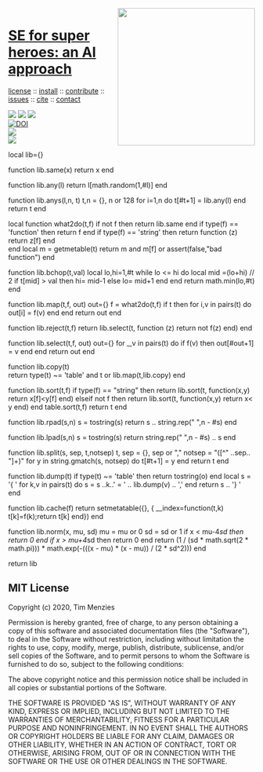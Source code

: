 <a class=sehero name=top> 
<img align=right width=280 src="https://images-wixmp-ed30a86b8c4ca887773594c2.wixmp.com/f/2c218305-10f7-4dc5-b98c-8944ea7c6b98/d92z77z-85f30213-a950-43e6-93aa-ca906c6b4aac.jpg?token=eyJ0eXAiOiJKV1QiLCJhbGciOiJIUzI1NiJ9.eyJzdWIiOiJ1cm46YXBwOiIsImlzcyI6InVybjphcHA6Iiwib2JqIjpbW3sicGF0aCI6IlwvZlwvMmMyMTgzMDUtMTBmNy00ZGM1LWI5OGMtODk0NGVhN2M2Yjk4XC9kOTJ6Nzd6LTg1ZjMwMjEzLWE5NTAtNDNlNi05M2FhLWNhOTA2YzZiNGFhYy5qcGcifV1dLCJhdWQiOlsidXJuOnNlcnZpY2U6ZmlsZS5kb3dubG9hZCJdfQ.BY_xZ9vtOug8jM-lzpvybhtGb2rItxHbWs1sDGlNEAY">
<h1><a href="/README.md#top">SE for super heroes: an AI approach</a></h1> 
<p> <a
href="https://github.com/sehero/lua/blob/master/LICENSE">license</a> :: <a
href="https://github.com/sehero/lua/blob/master/INSTALL.md#top">install</a> :: <a
href="https://github.com/sehero/lua/blob/master/CODE_OF_CONDUCT.md#top">contribute</a> :: <a
href="https://github.com/sehero/lua/issues">issues</a> :: <a
href="https://github.com/sehero/lua/blob/master/CITATION.md#top">cite</a> :: <a
href="https://github.com/sehero/lua/blob/master/CONTACT.md#top">contact</a> </p><p> 
<img src="https://img.shields.io/badge/license-mit-red">   
<img src="https://img.shields.io/badge/language-lua-orange">    
<img src="https://img.shields.io/badge/purpose-ai,se-blueviolet"><br>
<a href="https://zenodo.org/badge/latestdoi/263210595"><img src="https://zenodo.org/badge/263210595.svg" alt="DOI"></a><br>
<img src="https://img.shields.io/badge/platform-mac,*nux-informational"><br>
<a href="https://travis-ci.org/github/sehero/lua"><img 
src="https://travis-ci.org/sehero/lua.svg?branch=master"></a><br>  
</p>
local lib={}

function lib.same(x) return x end

function lib.any(l) return l[math.random(1,#l)] end

function lib.anys(l,n,    t) 
  t,n = {}, n or 128
  for i=1,n do t[#t+1] = lib.any(l) end
  return t
end

local function what2do(t,f)
  if not f                 then return lib.same end
  if type(f) == 'function' then return f end 
  if type(f) == 'string'   then 
    return function (z) return z[f] end  
  end
  local m = getmetable(t)
  return m and m[f] or assert(false,"bad function")
end

function lib.bchop(t,val) 
  local lo,hi=1,#t
  while lo <= hi do
    local mid =(lo+hi) // 2
    if t[mid] > val then hi= mid-1 else lo= mid+1 end
  end
  return math.min(lo,#t)  
end

function lib.map(t,f, out)
  out={}
  f = what2do(t,f)
  if t then for i,v in pairs(t) do out[i] = f(v) end  end
  return out
end

function lib.reject(t,f)
  return lib.select(t, function (z) return not f(z) end) end

function lib.select(t,f, out)
  out={}
  for _,v in pairs(t) do 
    if f(v) then out[#out+1] = v  end end
  return out
end

function lib.copy(t)  
  return type(t) ~= 'table' and t or lib.map(t,lib.copy)
end

function lib.sort(t,f)
  if type(f) == "string" then
    return lib.sort(t, function(x,y) return x[f]<y[f] end) 
  elseif not f then
    return lib.sort(t, function(x,y) return x< y end) 
  end
  table.sort(t,f)
  return t
end

function lib.rpad(s,n)
  s = tostring(s)
  return  s .. string.rep(" ",n - #s) 
end

function lib.lpad(s,n)
  s = tostring(s)
  return  string.rep(" ",n - #s) .. s
end

function lib.split(s, sep,    t,notsep)
  t, sep = {}, sep or ","
  notsep = "([^" ..sep.. "]+)"
  for y in string.gmatch(s, notsep) do t[#t+1] = y end
  return t
end

function lib.dump(t)
   if type(t) ~= 'table' then return tostring(o) end
   local s = '{ '
   for k,v in pairs(t) do
     s = s ..k..' = ' .. lib.dump(v) .. ','
   end
   return s .. '} '
end

function lib.cache(f)
  return setmetatable({}, {
    __index=function(t,k) t[k]=f(k);return t[k] end})
end

function lib.norm(x, mu, sd)
  mu = mu or 0
  sd = sd or 1
  if x < mu-4*sd then return 0 end 
  if x > mu+4*sd then return 0 end
  return (1 / 
    (sd * math.sqrt(2 * math.pi))) * 
     math.exp(-(((x - mu) * (x - mu)) / (2 * sd^2))) 
end

return lib

## MIT License

Copyright (c) 2020, Tim Menzies

Permission is hereby granted, free of charge, to any person obtaining a copy
of this software and associated documentation files (the "Software"), to deal
in the Software without restriction, including without limitation the rights
to use, copy, modify, merge, publish, distribute, sublicense, and/or sell
copies of the Software, and to permit persons to whom the Software is
furnished to do so, subject to the following conditions:

The above copyright notice and this permission notice shall be included in all
copies or substantial portions of the Software.

THE SOFTWARE IS PROVIDED "AS IS", WITHOUT WARRANTY OF ANY KIND, EXPRESS OR
IMPLIED, INCLUDING BUT NOT LIMITED TO THE WARRANTIES OF MERCHANTABILITY,
FITNESS FOR A PARTICULAR PURPOSE AND NONINFRINGEMENT. IN NO EVENT SHALL THE
AUTHORS OR COPYRIGHT HOLDERS BE LIABLE FOR ANY CLAIM, DAMAGES OR OTHER
LIABILITY, WHETHER IN AN ACTION OF CONTRACT, TORT OR OTHERWISE, ARISING FROM,
OUT OF OR IN CONNECTION WITH THE SOFTWARE OR THE USE OR OTHER DEALINGS IN THE
SOFTWARE.
